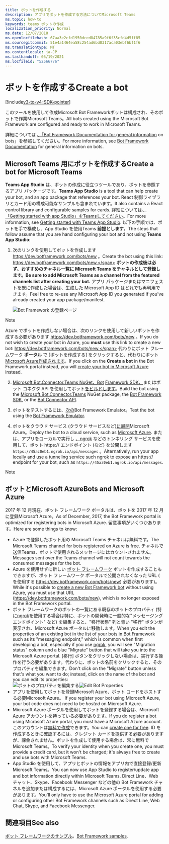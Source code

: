 ```yaml
---
title: ボットを作成する
description: アプリでボットを作成する方法についてMicrosoft Teams
ms.topic: how-to
keywords: teams ボットの作成
localization_priority: Normal
ms.date: 12/07/2018
ms.openlocfilehash: 67aa3e2cfd1950dced84785a9f6f35cfd4d5ff85
ms.sourcegitcommit: 51e4a1464ea58c254ad6bd0317aca03ebf6bf1f6
ms.translationtype: MT
ms.contentlocale: ja-JP
ms.lasthandoff: 05/19/2021
ms.locfileid: "52566776"
---
```

# <a name="create-a-bot"></a><span data-ttu-id="5b5a5-104">ボットを作成する</span><span class="sxs-lookup"><span data-stu-id="5b5a5-104">Create a bot</span></span>

[!include[v3-to-v4-SDK-pointer](~/includes/v3-to-v4-pointer-bots.md)]

<span data-ttu-id="5b5a5-105">このツールを使用して作成Microsoft Bot Frameworkボットは構成され、そのボットで作業Microsoft Teams。</span><span class="sxs-lookup"><span data-stu-id="5b5a5-105">All bots created using the Microsoft Bot Framework are configured and ready to work in Microsoft Teams.</span></span>

<span data-ttu-id="5b5a5-106">詳細については [、「Bot Framework Documentation for general information](/azure/bot-service/?view=azure-bot-service-3.0&preserve-view=true) on bots」を参照してください。</span><span class="sxs-lookup"><span data-stu-id="5b5a5-106">For more information, see [Bot Framework Documentation](/azure/bot-service/?view=azure-bot-service-3.0&preserve-view=true) for general information on bots.</span></span>

## <a name="create-a-bot-for-microsoft-teams"></a><span data-ttu-id="5b5a5-107">Microsoft Teams 用にボットを作成する</span><span class="sxs-lookup"><span data-stu-id="5b5a5-107">Create a bot for Microsoft Teams</span></span>

<span data-ttu-id="5b5a5-108">**Teams App Studio** は、ボットの作成に役立つツールであり、ボットを参照するアプリ パッケージです。</span><span class="sxs-lookup"><span data-stu-id="5b5a5-108">**Teams App Studio** is a tool that can help create your bot, and an app package that references your bot.</span></span> <span data-ttu-id="5b5a5-109">React 制御ライブラリとカード用の構成可能なサンプルも含まれています。</span><span class="sxs-lookup"><span data-stu-id="5b5a5-109">It also contains a React control library and configurable samples for cards.</span></span> <span data-ttu-id="5b5a5-110">詳細については[、「Getting started with app Studio」をTeamsしてください](~/concepts/build-and-test/app-studio-overview.md)。</span><span class="sxs-lookup"><span data-stu-id="5b5a5-110">For more information, see [Getting started with Teams App Studio](~/concepts/build-and-test/app-studio-overview.md).</span></span> <span data-ttu-id="5b5a5-111">以下の手順では、ボットを手で構成し、App Studio を使用Teams **前提とします**。</span><span class="sxs-lookup"><span data-stu-id="5b5a5-111">The steps that follow assume that you are hand configuring your bot and not using **Teams App Studio**:</span></span>

1. <span data-ttu-id="5b5a5-112">次のリンクを使用してボットを作成します https://dev.botframework.com/bots/new 。</span><span class="sxs-lookup"><span data-stu-id="5b5a5-112">Create the bot using this link: https://dev.botframework.com/bots/new.</span></span> <span data-ttu-id="5b5a5-113">**ボットの作成後は必ず、おすすめのチャネル一覧に Microsoft Teams をチャネルとして登録します。**</span><span class="sxs-lookup"><span data-stu-id="5b5a5-113">**Be sure to add Microsoft Teams as a channel from the featured channels list after creating your bot.**</span></span> <span data-ttu-id="5b5a5-114">アプリ パッケージまたはマニフェストを既に作成した場合は、生成した Microsoft App ID はどれでも再利用できます。</span><span class="sxs-lookup"><span data-stu-id="5b5a5-114">Feel free to re-use any Microsoft App ID you generated if you've already created your app package/manifest.</span></span>

   ![Bot Framework の登録ページ](~/assets/images/bots/bfregister.png)

> [!NOTE]
> <span data-ttu-id="5b5a5-116">Azure でボットを作成しない場合は、次のリンクを使用して新しいボットを作成する必要があります https://dev.botframework.com/bots/new 。</span><span class="sxs-lookup"><span data-stu-id="5b5a5-116">If you do not wish to create your bot in Azure, you **must** use this link to create a new bot: https://dev.botframework.com/bots/new.</span></span> <span data-ttu-id="5b5a5-117">代わりにボット フレームワーク **ポータル** で [ボットを作成する] をクリックすると、代わりにボット [Microsoft Azure作成されます](#bots-and-microsoft-azure)。</span><span class="sxs-lookup"><span data-stu-id="5b5a5-117">If you click on the **Create a bot** in the Bot Framework portal instead, you will [create your bot in Microsoft Azure](#bots-and-microsoft-azure) instead.</span></span>

2. <span data-ttu-id="5b5a5-118">[Microsoft.Bot.Connector.Teams NuGet、Bot](https://www.nuget.org/packages/Microsoft.Bot.Connector.Teams) [Framework SDK、](https://github.com/microsoft/botframework-sdk)またはボット コネクタ API を使用してボット[をビルドします](/bot-framework/rest-api/bot-framework-rest-connector-api-reference)。</span><span class="sxs-lookup"><span data-stu-id="5b5a5-118">Build the bot using the [Microsoft.Bot.Connector.Teams](https://www.nuget.org/packages/Microsoft.Bot.Connector.Teams) NuGet package, the  [Bot Framework SDK](https://github.com/microsoft/botframework-sdk), or the [Bot Connector API](/bot-framework/rest-api/bot-framework-rest-connector-api-reference).</span></span>

3. <span data-ttu-id="5b5a5-119">ボットをテストするには、[次の](/bot-framework/debug-bots-emulator)Bot Framework Emulator。</span><span class="sxs-lookup"><span data-stu-id="5b5a5-119">Test the bot using the [Bot Framework Emulator](/bot-framework/debug-bots-emulator).</span></span>

4. <span data-ttu-id="5b5a5-120">ボットをクラウド サービス (クラウド サービスなど)[に展開](https://azure.microsoft.com/)Microsoft Azure。</span><span class="sxs-lookup"><span data-stu-id="5b5a5-120">Deploy the bot to a cloud service, such as [Microsoft Azure](https://azure.microsoft.com/).</span></span> <span data-ttu-id="5b5a5-121">または、アプリをローカルで実行し [、ngrok](https://ngrok.com) などのトンネリング サービスを使用して、ボット https:// エンドポイント (など) を公開します `https://45az0eb1.ngrok.io/api/messages` 。</span><span class="sxs-lookup"><span data-stu-id="5b5a5-121">Alternatively, run your app locally and use a tunneling service such [ngrok](https://ngrok.com) to expose an https:// endpoint for your bot, such as `https://45az0eb1.ngrok.io/api/messages`.</span></span>

> [!NOTE]
> ## <a name="bots-and-microsoft-azure"></a><span data-ttu-id="5b5a5-122">ボットとMicrosoft Azure</span><span class="sxs-lookup"><span data-stu-id="5b5a5-122">Bots and Microsoft Azure</span></span>
> <span data-ttu-id="5b5a5-123">2017 年 12 月現在、ボット フレームワーク ポータルは、ボットを 2017 年 12 月に登録Microsoft Azure。</span><span class="sxs-lookup"><span data-stu-id="5b5a5-123">As of December, 2017, the Bot Framework portal is optimized for registering bots in Microsoft Azure.</span></span> <span data-ttu-id="5b5a5-124">留意事項がいくつかあります。</span><span class="sxs-lookup"><span data-stu-id="5b5a5-124">Here are some things to know:</span></span>
>
> * <span data-ttu-id="5b5a5-125">Azure で登録したボット用の Microsoft Teams チャネルは無料です。</span><span class="sxs-lookup"><span data-stu-id="5b5a5-125">The Microsoft Teams channel for bots registered on Azure is free.</span></span> <span data-ttu-id="5b5a5-126">チャネルで送信Teams、ボットで使用されるメッセージにはカウントされません。</span><span class="sxs-lookup"><span data-stu-id="5b5a5-126">Messages sent over the Teams channel will not count towards the consumed messages for the bot.</span></span>
> * <span data-ttu-id="5b5a5-127">Azure を使用せずに新しい [ボット フレームワーク](https://dev.botframework.com/bots/new) ボットを作成することもできますが、ボット フレームワーク ポータルで公開されなくなった URL ( を使用する https://dev.botframework.com/bots/new) 必要があります)。</span><span class="sxs-lookup"><span data-stu-id="5b5a5-127">While it's possible to [create a new Bot Framework bot](https://dev.botframework.com/bots/new) without using Azure, you must use that URL (https://dev.botframework.com/bots/new), which is no longer exposed in the Bot Framework portal.</span></span>
> * <span data-ttu-id="5b5a5-128">ボット フレームワークのボットの一覧にある既存のボット[](https://dev.botframework.com/bots)のプロパティ (特に[ngrok](https://ngrok.com)を使用する場合は特に、ボットの開発時に一般的な"メッセージング エンドポイント" など) を編集すると、"移行状態" 列と青い "移行" ボタンが表示され、Microsoft Azure ポータルに移動します。</span><span class="sxs-lookup"><span data-stu-id="5b5a5-128">When you edit the properties of an existing bot in the [list of your bots in Bot Framework](https://dev.botframework.com/bots) such as its "messaging endpoint," which is common when first developing a bot, especially if you use [ngrok](https://ngrok.com), you will see "Migration status" column and a blue "Migrate" button that will take you into the Microsoft Azure portal.</span></span> <span data-ttu-id="5b5a5-129">[移行] ボタンをクリックしない場合は、実行する操作を行う必要があります。代わりに、ボットの名前をクリックすると、そのプロパティを編集できます。</span><span class="sxs-lookup"><span data-stu-id="5b5a5-129">Don't click on the "Migrate" button unless that's what you want to do; instead, click on the name of the bot and you can edit its properties:</span></span></br>
   <span data-ttu-id="5b5a5-130">![ボットのプロパティを編集する](~/assets/images/bots/bf-migrate-bot-to-azure.png)</span><span class="sxs-lookup"><span data-stu-id="5b5a5-130">![Edit Bot Properties](~/assets/images/bots/bf-migrate-bot-to-azure.png)</span></span>
> * <span data-ttu-id="5b5a5-131">アプリを使用してボットを登録Microsoft Azure、ボット コードをホストする必要Microsoft Azure。 </span><span class="sxs-lookup"><span data-stu-id="5b5a5-131">If you register your bot using Microsoft Azure, your bot code does not need to be *hosted* on Microsoft Azure.</span></span>
> * <span data-ttu-id="5b5a5-132">Microsoft Azure ポータルを使用してボットを登録する場合は、Microsoft Azure アカウントを持っている必要があります。</span><span class="sxs-lookup"><span data-stu-id="5b5a5-132">If you do register a bot using Microsoft Azure portal, you must have a Microsoft Azure account.</span></span> <span data-ttu-id="5b5a5-133">このアカウントは[無料で作成](https://azure.microsoft.com/free/)できます。</span><span class="sxs-lookup"><span data-stu-id="5b5a5-133">You can [create one for free](https://azure.microsoft.com/free/).</span></span> <span data-ttu-id="5b5a5-134">ID を作成するときに確認するには、クレジット カードを提供する必要がありますが、課金されません。ボットを作成して使用する場合は、常に無料でMicrosoft Teams。</span><span class="sxs-lookup"><span data-stu-id="5b5a5-134">To verify your identity when you create one, you must provide a credit card, but it won't be charged; it's always free to create and use bots with Microsoft Teams.</span></span>
> * <span data-ttu-id="5b5a5-135">App Studio を使用して、アプリとボットの情報をアプリ内で直接登録/更新Microsoft Teams。</span><span class="sxs-lookup"><span data-stu-id="5b5a5-135">You can now use App Studio to register/update app and bot information directly within Microsoft Teams.</span></span> <span data-ttu-id="5b5a5-136">Direct Line、Web チャット、Skype、Facebook Messenger などの他の Bot Framework チャネルを追加または構成するには、Microsoft Azure ポータルを使用する必要があります。</span><span class="sxs-lookup"><span data-stu-id="5b5a5-136">You'll only have to use the Microsoft Azure portal for adding or configuring other Bot Framework channels such as Direct Line, Web Chat, Skype, and Facebook Messenger.</span></span>

## <a name="see-also"></a><span data-ttu-id="5b5a5-137">関連項目</span><span class="sxs-lookup"><span data-stu-id="5b5a5-137">See also</span></span>

<span data-ttu-id="5b5a5-138">[ボット フレームワークのサンプル](https://github.com/Microsoft/BotBuilder-Samples/blob/master/README.md)。</span><span class="sxs-lookup"><span data-stu-id="5b5a5-138">[Bot Framework samples](https://github.com/Microsoft/BotBuilder-Samples/blob/master/README.md).</span></span>